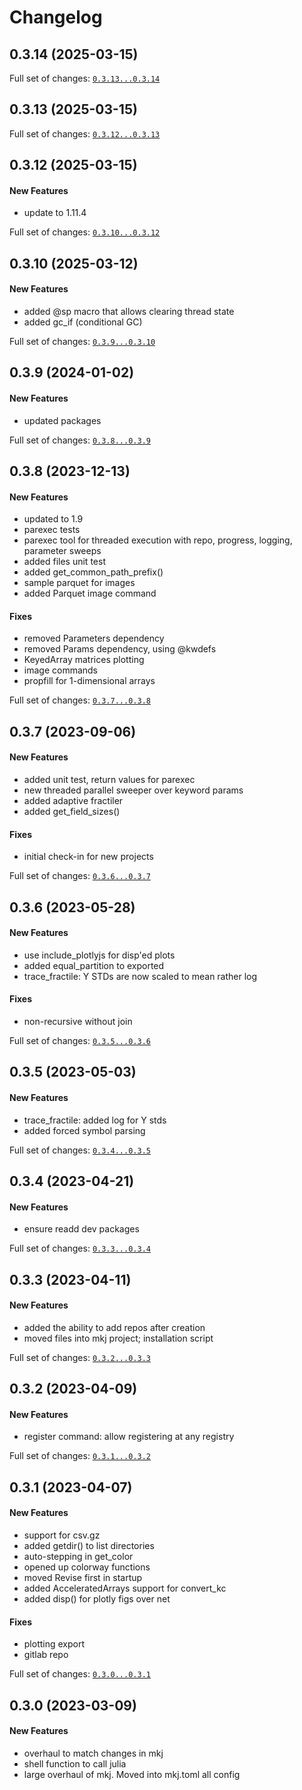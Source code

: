 # Changelog

## 0.3.14 (2025-03-15)


Full set of changes: [`0.3.13...0.3.14`](https://github.com/takbal/Jtb/compare/0.3.13...0.3.14)

## 0.3.13 (2025-03-15)


Full set of changes: [`0.3.12...0.3.13`](https://github.com/takbal/Jtb/compare/0.3.12...0.3.13)

## 0.3.12 (2025-03-15)

#### New Features

* update to 1.11.4

Full set of changes: [`0.3.10...0.3.12`](https://github.com/takbal/Jtb/compare/0.3.10...0.3.12)

## 0.3.10 (2025-03-12)

#### New Features

* added @sp macro that allows clearing thread state
* added gc_if (conditional GC)

Full set of changes: [`0.3.9...0.3.10`](https://github.com/takbal/Jtb/compare/0.3.9...0.3.10)

## 0.3.9 (2024-01-02)

#### New Features

* updated packages

Full set of changes: [`0.3.8...0.3.9`](https://github.com/takbal/Jtb/compare/0.3.8...0.3.9)

## 0.3.8 (2023-12-13)

#### New Features

* updated to 1.9
* parexec tests
* parexec tool for threaded execution with repo, progress, logging, parameter sweeps
* added files unit test
* added get_common_path_prefix()
* sample parquet for images
* added Parquet image command
#### Fixes

* removed Parameters dependency
* removed Params dependency, using @kwdefs
* KeyedArray matrices plotting
* image commands
* propfill for 1-dimensional arrays

Full set of changes: [`0.3.7...0.3.8`](https://github.com/takbal/Jtb/compare/0.3.7...0.3.8)

## 0.3.7 (2023-09-06)

#### New Features

* added unit test, return values for parexec
* new threaded parallel sweeper over keyword params
* added adaptive fractiler
* added get_field_sizes()
#### Fixes

* initial check-in for new projects

Full set of changes: [`0.3.6...0.3.7`](https://github.com/takbal/Jtb/compare/0.3.6...0.3.7)

## 0.3.6 (2023-05-28)

#### New Features

* use include_plotlyjs for disp'ed plots
* added equal_partition to exported
* trace_fractile: Y STDs are now scaled to mean rather log
#### Fixes

* non-recursive without join

Full set of changes: [`0.3.5...0.3.6`](https://github.com/takbal/Jtb/compare/0.3.5...0.3.6)

## 0.3.5 (2023-05-03)

#### New Features

* trace_fractile: added log for Y stds
* added forced symbol parsing

Full set of changes: [`0.3.4...0.3.5`](https://github.com/takbal/Jtb/compare/0.3.4...0.3.5)

## 0.3.4 (2023-04-21)

#### New Features

* ensure readd dev packages

Full set of changes: [`0.3.3...0.3.4`](https://github.com/takbal/Jtb/compare/0.3.3...0.3.4)

## 0.3.3 (2023-04-11)

#### New Features

* added the ability to add repos after creation
* moved files into mkj project; installation script

Full set of changes: [`0.3.2...0.3.3`](https://github.com/takbal/Jtb/compare/0.3.2...0.3.3)

## 0.3.2 (2023-04-09)

#### New Features

* register command: allow registering at any registry

Full set of changes: [`0.3.1...0.3.2`](https://github.com/takbal/Jtb/compare/0.3.1...0.3.2)

## 0.3.1 (2023-04-07)

#### New Features

* support for csv.gz
* added getdir() to list directories
* auto-stepping in get_color
* opened up colorway functions
* moved Revise first in startup
* added AcceleratedArrays support for convert_kc
* added disp() for plotly figs over net
#### Fixes

* plotting export
* gitlab repo

Full set of changes: [`0.3.0...0.3.1`](https://github.com/takbal/Jtb/compare/0.3.0...0.3.1)

## 0.3.0 (2023-03-09)

#### New Features

* overhaul to match changes in mkj
* shell function to call julia
* large overhaul of mkj. Moved into mkj.toml all config
